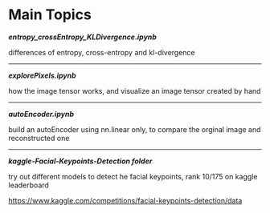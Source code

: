 # Main Topics 

***entropy_crossEntropy_KLDivergence.ipynb***

differences of entropy, cross-entropy and kl-divergence  

___

***explorePixels.ipynb***

how the image tensor works, and visualize an image tensor created by hand

___

***autoEncoder.ipynb***

build an autoEncoder using nn.linear only, to compare the orginal image and reconstructed one


___

***kaggle-Facial-Keypoints-Detection folder***

try out different models to detect he facial keypoints, rank 10/175 on kaggle leaderboard

https://www.kaggle.com/competitions/facial-keypoints-detection/data
